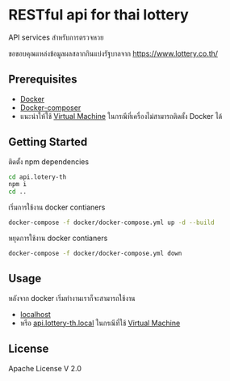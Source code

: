 # RESTful api for thai lottery
API services สำหรับการตรวจหวย

ขอขอบคุณแหล่งข้อมูลผลสลากกินแบ่งรัฐบาลจาก https://www.lottery.co.th/

## Prerequisites
* [Docker](https://www.docker.com/)
* [Docker-composer](https://docs.docker.com/compose/)
* แนะนำให้ใช้ [Virtual Machine](./vm/development) ในกรณีที่เครื่องไม่สามารถติดตั้ง Docker ได้


## Getting Started
ติดตั้ง npm dependencies
```bash
cd api.lotery-th
npm i
cd ..
```

เริ่มการใช้งาน docker contianers
```bash
docker-compose -f docker/docker-compose.yml up -d --build
```

หยุดการใช้งาน docker contianers
```bash
docker-compose -f docker/docker-compose.yml down
```

## Usage
หลังจาก docker เริ่มทำงานเราก็จะสามารถใช้งาน 
* [localhost](localhost) 
* หรือ [api.lottery-th.local](http://api.lottery-th.local) ในกรณีที่ใช้ [Virtual Machine](./vm/development) 

## License
Apache License V 2.0
